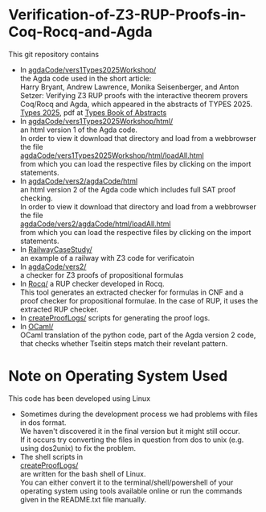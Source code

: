# Verification-of-Z3-RUP-Proofs-in-Coq-Rocq-and-Agda
This git repository contains
- In 
  [agdaCode/vers1Types2025Workshop/](agdaCode/vers1Types2025Workshop/)<br>
  the Agda code used in the short article:<br>
  Harry Bryant, Andrew Lawrence, Monika Seisenberger, and Anton Setzer: Verifying Z3 RUP proofs with the interactive theorem provers Coq/Rocq and Agda, which appeared in the abstracts of TYPES 2025. [Types 2025](https://msp.cis.strath.ac.uk/types2025/), pdf at [Types Book of Abstracts](https://msp.cis.strath.ac.uk/types2025/TYPES2025-book-of-abstracts.pdf)
- In
  [agdaCode/vers1Types2025Workshop/html/](agdaCode/vers1Types2025Workshop/html/)<br>
  an html version 1 of the Agda code.<br>
  In order to view it download that directory and load from a webbrowser the file<br>
  [agdaCode/vers1Types2025Workshop/html/loadAll.html](agdaCode/vers1Types2025Workshop/html/loadAll.html) <br>
  from which you can load the respective files by clicking on the import statements.
- In
  [agdaCode/vers2/agdaCode/html](agdaCode/vers2/agdaCode/html)<br>
  an html version 2 of the Agda code which includes full SAT proof checking.<br>
  In order to view it download that directory and load from a webbrowser the file<br>
  [agdaCode/vers2/agdaCode/html/loadAll.html](agdaCode/vers2/agdaCode/html/loadAll.html)<br>
  from which you can load the respective files by clicking on the import statements.
- In
  [RailwayCaseStudy/](RailwayCaseStudy/)<br>
  an example of a railway with Z3 code for verificatoin
- In
  [agdaCode/vers2/](agdaCode/vers2/)<br>
  a checker for Z3 proofs of propositional formulas
- In
  [Rocq/](Rocq/) a RUP checker developed in Rocq.<br>
  This tool generates an extracted checker for formulas in CNF and a proof checker for propositional formulae. In the case of RUP, it uses the extracted RUP checker.
- In
  [createProofLogs/](createProofLogs/) scripts for generating the proof logs.
- In
  [OCaml/](https://github.com/HarryBryant99/Verification-of-Z3-RUP-Proofs-in-Coq-Rocq-and-Agda/tree/809f89e22c22cee607fcdef3ad49b192c350bb4a/OCaml)<br>
  OCaml translation of the python code, part of the Agda version 2 code, that checks whether Tseitin steps match their revelant pattern.


# Note on Operating System Used
This code has been developed using Linux
- Sometimes during the development process we had problems with files in dos format.<br>
  We haven't discovered it in the final version but it might still occur.<br>
  If it occurs try converting the files in question from dos to unix (e.g. using dos2unix) to fix the problem.
- The shell scripts in<br>
  [createProofLogs/](createProofLogs/)<br>
  are written for the bash shell of Linux.<br>
  You can either convert it to the terminal/shell/powershell
  of your operating system using tools available online
  or run the commands given in the README.txt file manually.
